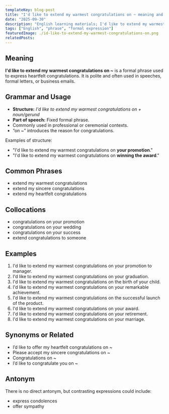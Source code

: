 ```yaml
---
templateKey: blog-post
title: "I'd like to extend my warmest congratulations on ~ meaning and examples"
date: "2025-09-30"
description: "English learning materials; I'd like to extend my warmest congratulations on ~ explanation."
tags: ["English", "phrase", "formal expression"]
featuredImage: ./id-like-to-extend-my-warmest-congratulations-on.png
relatedPosts:
---
```


## Meaning

**I'd like to extend my warmest congratulations on ~** is a formal phrase used to express heartfelt congratulations. It is polite and often used in speeches, formal letters, or business emails.

## Grammar and Usage

- **Structure:**
  _I'd like to extend my warmest congratulations on + noun/gerund_
- **Part of speech:** Fixed formal phrase.
- Commonly used in professional or ceremonial contexts.
- “on ~” introduces the reason for congratulations.

Examples of structure:

- "I'd like to extend my warmest congratulations on **your promotion**."
- "I'd like to extend my warmest congratulations on **winning the award**."

## Common Phrases

- extend my warmest congratulations
- extend my sincere congratulations
- extend my heartfelt congratulations

## Collocations

- congratulations on your promotion
- congratulations on your wedding
- congratulations on your success
- extend congratulations to someone

## Examples

1. I'd like to extend my warmest congratulations on your promotion to manager.
2. I'd like to extend my warmest congratulations on your graduation.
3. I'd like to extend my warmest congratulations on the birth of your child.
4. I'd like to extend my warmest congratulations on your remarkable achievement.
5. I'd like to extend my warmest congratulations on the successful launch of the product.
6. I'd like to extend my warmest congratulations on your award.
7. I'd like to extend my warmest congratulations on your retirement.
8. I'd like to extend my warmest congratulations on your marriage.

## Synonyms or Related

- I’d like to offer my heartfelt congratulations on ~
- Please accept my sincere congratulations on ~
- Congratulations on ~
- I’d like to congratulate you on ~

## Antonym

There is no direct antonym, but contrasting expressions could include:

- express condolences
- offer sympathy
